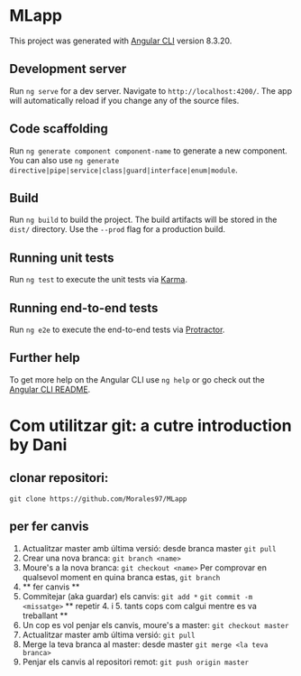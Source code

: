 # MLapp

This project was generated with [Angular CLI](https://github.com/angular/angular-cli) version 8.3.20.

## Development server

Run `ng serve` for a dev server. Navigate to `http://localhost:4200/`. The app will automatically reload if you change any of the source files.

## Code scaffolding

Run `ng generate component component-name` to generate a new component. You can also use `ng generate directive|pipe|service|class|guard|interface|enum|module`.

## Build

Run `ng build` to build the project. The build artifacts will be stored in the `dist/` directory. Use the `--prod` flag for a production build.

## Running unit tests

Run `ng test` to execute the unit tests via [Karma](https://karma-runner.github.io).

## Running end-to-end tests

Run `ng e2e` to execute the end-to-end tests via [Protractor](http://www.protractortest.org/).

## Further help

To get more help on the Angular CLI use `ng help` or go check out the [Angular CLI README](https://github.com/angular/angular-cli/blob/master/README.md).

# Com utilitzar git: a cutre introduction by Dani

## clonar repositori:

`git clone https://github.com/Morales97/MLapp`

## per fer canvis

1. Actualitzar master amb última versió: desde branca master `git pull`
2. Crear una nova branca: `git branch <name>`
3. Moure's a la nova branca: `git checkout <name>` 
Per comprovar en qualsevol moment en quina branca estas, `git branch`
4. ** fer canvis **
5. Commitejar (aka guardar) els canvis: 
  `git add *` 
  `git commit -m <missatge>`
** repetir 4. i 5. tants cops com calgui mentre es va treballant **
6. Un cop es vol penjar els canvis, moure's a master: `git checkout master`
7. Actualitzar master amb última versió: `git pull`
8. Merge la teva branca al master: desde master `git merge <la teva branca>`
9. Penjar els canvis al repositori remot: `git push origin master`


 

